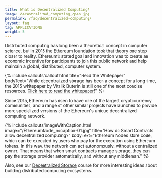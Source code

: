 ```yaml
---
title: What is Decentralized Computing?
image: decentralized_computing_open.jpg
permalink: /faq/decentralized-computing/
layout: faq
tag: APPLICATIONS
weight: 5
---
```

Distributed computing has long been a theoretical concept in computer science, but in 2015 the Ethereum foundation took that theory one step closer to reality. Ethereum’s stated goal and innovation was to create an economic incentive for participants to join this public network and help maintain a global, distributed, computer system.

{% include callouts/callout.html
    title="Read the Whitepaper"
    bodyText="While decentralized storage has been a concept for a long time, the 2015 whitepaper by Vitalik Buterin is still one of the most concise resources. <a href='/downloads/ethereum_whitepaper.pdf'>Click here to read the whitepaper!</a>"
%}

Since 2015, Ethereum has risen to have one of the largest cryptocurrency communities, and a range of other similar projects have launched to provide more specialized versions of the Ethereum's unique decentralized computing network. 


{% include callouts/imageWithCaption.html
	image="/EthereumNode_nocaption-01.jpg"
	title="How do Smart Contracts allow decentralized computing?"
	bodyText="Ethereum Nodes store code, which can be executed by users who pay for the execution using Ethereum tokens. In this way, the network can act autonomously, without a centralized owner. That means that when smart contracts manage storage, they can pay the storage provider automatically, and without any middleman."
%}

<span>Also, see our <a href="/courses/decentralized-storage/" target="_blank" rel="noopener">Decentralized Storage</a> course for more interesting ideas about building distributed computing ecosystems.</span>
